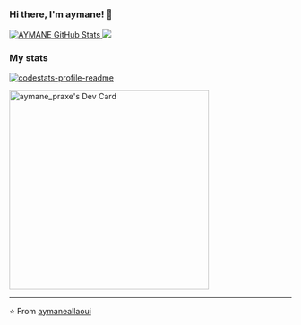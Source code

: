 ### Hi there, I'm aymane! 👋

<a href="https://github.com/aymaneallaoui">
  <img src="https://github-readme-stats.vercel.app/api?username=aymaneallaoui&show_icons=true&theme=chartreuse-dark&count_private=true" alt="AYMANE GitHub Stats" />
  <img src="[![Anurag's GitHub stats](https://github-readme-stats.vercel.app/api?username=aymaneallaoui&show_icons=true&theme=chartreuse-dark)](https://github.com/anuraghazra/github-readme-stats)" />
</a>
  

  ### My stats

<a href="https://github.com/aymaneallaoui">
  <img align="middle" src="https://streak-stats.demolab.com/?user=aymaneallaoui&theme=dark" alt="codestats-profile-readme" />
</a>

<a href="https://app.daily.dev/aymanepraxe"><img src="https://api.daily.dev/devcards/v2/3gtGNpLKb0sfwxpN619L1.png?r=vi4&type=default" width="356" alt="aymane_praxe's Dev Card"/></a>

---

⭐️ From [aymaneallaoui](https://github.com/aymaneallaoui)
